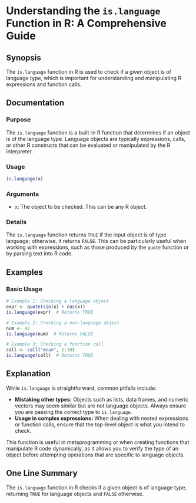 <!--
Meta Description: # Understanding the `is.language` Function in R: A Comprehensive Guide ## Synopsis The `is.language` function in R is used to check if a given object ...
Meta Keywords: language, function, object, type, expressions
-->

# Understanding the `is.language` Function in R: A Comprehensive Guide

## Synopsis
The `is.language` function in R is used to check if a given object is of language type, which is important for understanding and manipulating R expressions and function calls.

## Documentation

### Purpose
The `is.language` function is a built-in R function that determines if an object is of the language type. Language objects are typically expressions, calls, or other R constructs that can be evaluated or manipulated by the R interpreter.

### Usage
```R
is.language(x)
```

### Arguments
- `x`: The object to be checked. This can be any R object.

### Details
The `is.language` function returns `TRUE` if the input object is of type language; otherwise, it returns `FALSE`. This can be particularly useful when working with expressions, such as those produced by the `quote` function or by parsing text into R code.

## Examples

### Basic Usage
```R
# Example 1: Checking a language object
expr <- quote(sin(x) + cos(x))
is.language(expr)  # Returns TRUE

# Example 2: Checking a non-language object
num <- 42
is.language(num)  # Returns FALSE

# Example 3: Checking a function call
call <- call("mean", 1:10)
is.language(call)  # Returns TRUE
```

## Explanation
While `is.language` is straightforward, common pitfalls include:

- **Mistaking other types:** Objects such as lists, data frames, and numeric vectors may seem similar but are not language objects. Always ensure you are passing the correct type to `is.language`.
- **Usage in complex expressions:** When dealing with nested expressions or function calls, ensure that the top-level object is what you intend to check.

This function is useful in metaprogramming or when creating functions that manipulate R code dynamically, as it allows you to verify the type of an object before attempting operations that are specific to language objects.

## One Line Summary
The `is.language` function in R checks if a given object is of language type, returning `TRUE` for language objects and `FALSE` otherwise.